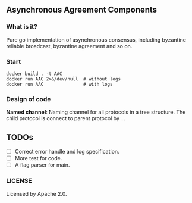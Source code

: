 ## Asynchronous Agreement Components

### What is it?

Pure go implementation of asynchronous consensus, including byzantine reliable broadcast,
byzantine agreement and so on.

### Start

```
docker build . -t AAC
docker run AAC 2>&/dev/null  # without logs
docker run AAC               # with logs
```

### Design of code

**Named channel**: Naming channel for all protocols in a tree structure. The child protocol
is connect to parent protocol by `.`.

## TODOs

- [ ] Correct error handle and log specification.
- [ ] More test for code.
- [ ] A flag parser for main.

### LICENSE

Licensed by Apache 2.0.



